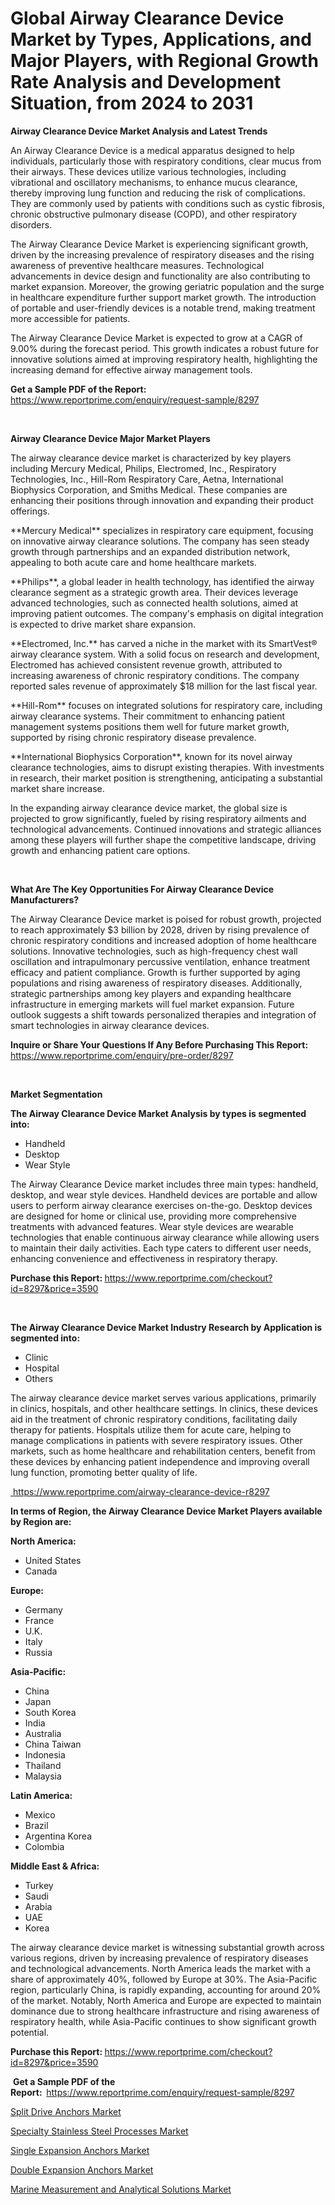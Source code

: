 <p><h1>Global Airway Clearance Device Market by Types, Applications, and Major Players, with Regional Growth Rate Analysis and Development Situation, from 2024 to 2031</h1></p><p><strong>Airway Clearance Device Market Analysis and Latest Trends</strong></p>
<p><p>An Airway Clearance Device is a medical apparatus designed to help individuals, particularly those with respiratory conditions, clear mucus from their airways. These devices utilize various technologies, including vibrational and oscillatory mechanisms, to enhance mucus clearance, thereby improving lung function and reducing the risk of complications. They are commonly used by patients with conditions such as cystic fibrosis, chronic obstructive pulmonary disease (COPD), and other respiratory disorders.</p><p>The Airway Clearance Device Market is experiencing significant growth, driven by the increasing prevalence of respiratory diseases and the rising awareness of preventive healthcare measures. Technological advancements in device design and functionality are also contributing to market expansion. Moreover, the growing geriatric population and the surge in healthcare expenditure further support market growth. The introduction of portable and user-friendly devices is a notable trend, making treatment more accessible for patients. </p><p>The Airway Clearance Device Market is expected to grow at a CAGR of 9.00% during the forecast period. This growth indicates a robust future for innovative solutions aimed at improving respiratory health, highlighting the increasing demand for effective airway management tools.</p></p>
<p><strong>Get a Sample PDF of the Report:&nbsp;</strong> <a href="https://www.reportprime.com/enquiry/request-sample/8297?utm_campaign=1126&utm_medium=2&utm_source=Github&utm_content=ia&utm_term=26112024&utm_id=airway-clearance-device">https://www.reportprime.com/enquiry/request-sample/8297</a></p>
<p>&nbsp;</p>
<p><strong>Airway Clearance Device Major Market Players</strong></p>
<p><p>The airway clearance device market is characterized by key players including Mercury Medical, Philips, Electromed, Inc., Respiratory Technologies, Inc., Hill-Rom Respiratory Care, Aetna, International Biophysics Corporation, and Smiths Medical. These companies are enhancing their positions through innovation and expanding their product offerings.</p><p>**Mercury Medical** specializes in respiratory care equipment, focusing on innovative airway clearance solutions. The company has seen steady growth through partnerships and an expanded distribution network, appealing to both acute care and home healthcare markets.</p><p>**Philips**, a global leader in health technology, has identified the airway clearance segment as a strategic growth area. Their devices leverage advanced technologies, such as connected health solutions, aimed at improving patient outcomes. The company's emphasis on digital integration is expected to drive market share expansion.</p><p>**Electromed, Inc.** has carved a niche in the market with its SmartVest® airway clearance system. With a solid focus on research and development, Electromed has achieved consistent revenue growth, attributed to increasing awareness of chronic respiratory conditions. The company reported sales revenue of approximately $18 million for the last fiscal year.</p><p>**Hill-Rom** focuses on integrated solutions for respiratory care, including airway clearance systems. Their commitment to enhancing patient management systems positions them well for future market growth, supported by rising chronic respiratory disease prevalence.</p><p>**International Biophysics Corporation**, known for its novel airway clearance technologies, aims to disrupt existing therapies. With investments in research, their market position is strengthening, anticipating a substantial market share increase.</p><p>In the expanding airway clearance device market, the global size is projected to grow significantly, fueled by rising respiratory ailments and technological advancements. Continued innovations and strategic alliances among these players will further shape the competitive landscape, driving growth and enhancing patient care options.</p></p>
<p>&nbsp;</p>
<p><strong>What Are The Key Opportunities For Airway Clearance Device Manufacturers?</strong></p>
<p><p>The Airway Clearance Device market is poised for robust growth, projected to reach approximately $3 billion by 2028, driven by rising prevalence of chronic respiratory conditions and increased adoption of home healthcare solutions. Innovative technologies, such as high-frequency chest wall oscillation and intrapulmonary percussive ventilation, enhance treatment efficacy and patient compliance. Growth is further supported by aging populations and rising awareness of respiratory diseases. Additionally, strategic partnerships among key players and expanding healthcare infrastructure in emerging markets will fuel market expansion. Future outlook suggests a shift towards personalized therapies and integration of smart technologies in airway clearance devices.</p></p>
<p><strong>Inquire or Share Your Questions If Any Before Purchasing This Report:</strong> <a href="https://www.reportprime.com/enquiry/pre-order/8297?utm_campaign=1126&utm_medium=2&utm_source=Github&utm_content=ia&utm_term=26112024&utm_id=airway-clearance-device">https://www.reportprime.com/enquiry/pre-order/8297</a></p>
<p>&nbsp;</p>
<p><strong>Market Segmentation</strong></p>
<p><strong>The Airway Clearance Device Market Analysis by types is segmented into:</strong></p>
<p><ul><li>Handheld</li><li>Desktop</li><li>Wear Style</li></ul></p>
<p><p>The Airway Clearance Device market includes three main types: handheld, desktop, and wear style devices. Handheld devices are portable and allow users to perform airway clearance exercises on-the-go. Desktop devices are designed for home or clinical use, providing more comprehensive treatments with advanced features. Wear style devices are wearable technologies that enable continuous airway clearance while allowing users to maintain their daily activities. Each type caters to different user needs, enhancing convenience and effectiveness in respiratory therapy.</p></p>
<p><strong>Purchase this Report:&nbsp;</strong><a href="https://www.reportprime.com/checkout?id=8297&price=3590&utm_campaign=1126&utm_medium=2&utm_source=Github&utm_content=ia&utm_term=26112024&utm_id=airway-clearance-device">https://www.reportprime.com/checkout?id=8297&price=3590</a></p>
<p>&nbsp;</p>
<p><strong>The Airway Clearance Device Market Industry Research by Application is segmented into:</strong></p>
<p><ul><li>Clinic</li><li>Hospital</li><li>Others</li></ul></p>
<p><p>The airway clearance device market serves various applications, primarily in clinics, hospitals, and other healthcare settings. In clinics, these devices aid in the treatment of chronic respiratory conditions, facilitating daily therapy for patients. Hospitals utilize them for acute care, helping to manage complications in patients with severe respiratory issues. Other markets, such as home healthcare and rehabilitation centers, benefit from these devices by enhancing patient independence and improving overall lung function, promoting better quality of life.</p></p>
<p><a href="https://www.reportprime.com/airway-clearance-device-r8297?utm_campaign=1126&utm_medium=2&utm_source=Github&utm_content=ia&utm_term=26112024&utm_id=airway-clearance-device">&nbsp;https://www.reportprime.com/airway-clearance-device-r8297</a></p>
<p><strong>In terms of Region, the Airway Clearance Device Market Players available by Region are:</strong></p>
<p>
    <p> <strong> North America: </strong>
        <ul>
            <li>United States</li>
            <li>Canada</li>
        </ul>
        </p> 
    <p> <strong> Europe: </strong>
        <ul>
            <li>Germany</li>
            <li>France</li>
            <li>U.K.</li>
            <li>Italy</li>
            <li>Russia</li>
        </ul>
        </p> 
    <p> <strong> Asia-Pacific: </strong>
        <ul>
            <li>China</li>
            <li>Japan</li>
            <li>South Korea</li>
            <li>India</li>
            <li>Australia</li>
            <li>China Taiwan</li>
            <li>Indonesia</li>
            <li>Thailand</li>
            <li>Malaysia</li>
        </ul>
        </p> 
    <p> <strong> Latin America: </strong>
        <ul>
            <li>Mexico</li>
            <li>Brazil</li>
            <li>Argentina Korea</li>
            <li>Colombia</li>
        </ul>
        </p> 
    <p> <strong> Middle East & Africa: </strong>
        <ul>
            <li>Turkey</li>
            <li>Saudi</li>
            <li>Arabia</li>
            <li>UAE</li>
            <li>Korea</li>
        </ul>
    </p>
    </p>
<p><p>The airway clearance device market is witnessing substantial growth across various regions, driven by increasing prevalence of respiratory diseases and technological advancements. North America leads the market with a share of approximately 40%, followed by Europe at 30%. The Asia-Pacific region, particularly China, is rapidly expanding, accounting for around 20% of the market. Notably, North America and Europe are expected to maintain dominance due to strong healthcare infrastructure and rising awareness of respiratory health, while Asia-Pacific continues to show significant growth potential.</p></p>
<p><strong>Purchase this Report: </strong><a href="https://www.reportprime.com/checkout?id=8297&price=3590&utm_campaign=1126&utm_medium=2&utm_source=Github&utm_content=ia&utm_term=26112024&utm_id=airway-clearance-device">https://www.reportprime.com/checkout?id=8297&price=3590</a></p>
<p>&nbsp;<strong>Get a Sample PDF of the Report:&nbsp;&nbsp;</strong><a href="https://www.reportprime.com/enquiry/request-sample/8297?utm_campaign=1126&utm_medium=2&utm_source=Github&utm_content=ia&utm_term=26112024&utm_id=airway-clearance-device">https://www.reportprime.com/enquiry/request-sample/8297</a></p>
<p><strong></strong></p>
<p><p><a href="https://www.linkedin.com/pulse/regulatory-landscape-its-influence-global-split-drive-anchors-y1fgc?utm_campaign=1126&utm_medium=2&utm_source=Github&utm_content=ia&utm_term=26112024&utm_id=airway-clearance-device">Split Drive Anchors Market</a></p><p><a href="https://issuu.com/reportprime-2/docs/specialty-stainless-steel-processes_f982e7c78c1be3?utm_campaign=1126&utm_medium=2&utm_source=Github&utm_content=ia&utm_term=26112024&utm_id=airway-clearance-device">Specialty Stainless Steel Processes Market</a></p><p><a href="https://www.linkedin.com/pulse/decoding-single-expansion-anchors-industry-dynamics-strategic-qzgtc?utm_campaign=1126&utm_medium=2&utm_source=Github&utm_content=ia&utm_term=26112024&utm_id=airway-clearance-device">Single Expansion Anchors Market</a></p><p><a href="https://www.linkedin.com/pulse/global-perspectives-double-expansion-anchors-market-trends-forecast-53wpc?utm_campaign=1126&utm_medium=2&utm_source=Github&utm_content=ia&utm_term=26112024&utm_id=airway-clearance-device">Double Expansion Anchors Market</a></p><p><a href="https://issuu.com/reportprime-2/docs/marine-measurement-and-analytical-s_f37d9ccf3fecfe?utm_campaign=1126&utm_medium=2&utm_source=Github&utm_content=ia&utm_term=26112024&utm_id=airway-clearance-device">Marine Measurement and Analytical Solutions Market</a></p></p>